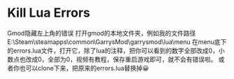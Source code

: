# Kill Lua Errors
Gmod隐藏左上角的错误
打开gmod的本地文件夹，例如我的文件路径 E:\Steam\steamapps\common\GarrysMod\garrysmod\lua\menu 在menu底下的errors.lua文件，打开它，除了lua的注释，把你可以看到的数字全部改成0，小数点也改成0，全部为0，视频有教程，保存重启游戏即可，就不会有错误啦。
或者你也可以clone下来，把原来的errors.lua替换掉😀
